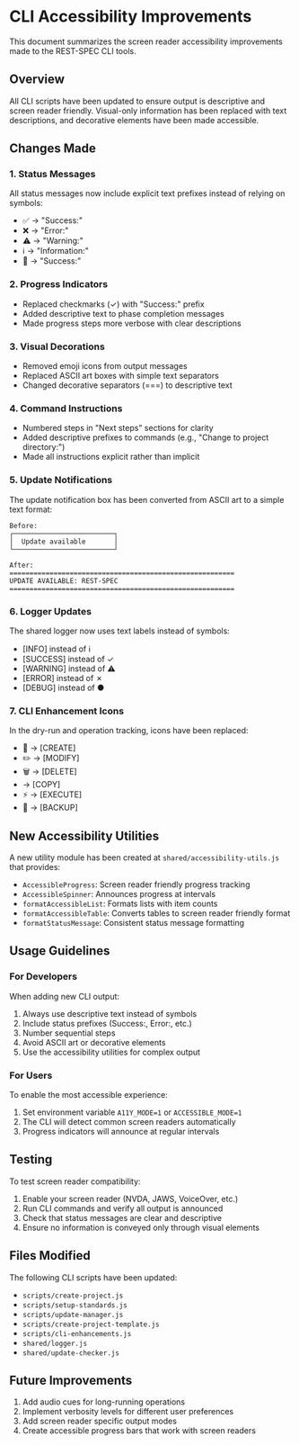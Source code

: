 # CLI Accessibility Improvements

This document summarizes the screen reader accessibility improvements made to the REST-SPEC CLI tools.

## Overview

All CLI scripts have been updated to ensure output is descriptive and screen reader friendly. Visual-only information has been replaced with text descriptions, and decorative elements have been made accessible.

## Changes Made

### 1. Status Messages

All status messages now include explicit text prefixes instead of relying on symbols:

- ✅ → "Success:"
- ❌ → "Error:"
- ⚠️ → "Warning:"
- ℹ️ → "Information:"
- 🎉 → "Success:"

### 2. Progress Indicators

- Replaced checkmarks (✓) with "Success:" prefix
- Added descriptive text to phase completion messages
- Made progress steps more verbose with clear descriptions

### 3. Visual Decorations

- Removed emoji icons from output messages
- Replaced ASCII art boxes with simple text separators
- Changed decorative separators (===) to descriptive text

### 4. Command Instructions

- Numbered steps in "Next steps" sections for clarity
- Added descriptive prefixes to commands (e.g., "Change to project directory:")
- Made all instructions explicit rather than implicit

### 5. Update Notifications

The update notification box has been converted from ASCII art to a simple text format:

```
Before:
┌─────────────────────────┐
│  Update available       │
└─────────────────────────┘

After:
========================================================
UPDATE AVAILABLE: REST-SPEC
========================================================
```

### 6. Logger Updates

The shared logger now uses text labels instead of symbols:

- [INFO] instead of ℹ
- [SUCCESS] instead of ✓
- [WARNING] instead of ⚠
- [ERROR] instead of ✗
- [DEBUG] instead of ●

### 7. CLI Enhancement Icons

In the dry-run and operation tracking, icons have been replaced:

- 📁 → [CREATE]
- ✏️ → [MODIFY]
- 🗑️ → [DELETE]
- → [COPY]
- ⚡ → [EXECUTE]
- 💾 → [BACKUP]

## New Accessibility Utilities

A new utility module has been created at `shared/accessibility-utils.js` that provides:

- `AccessibleProgress`: Screen reader friendly progress tracking
- `AccessibleSpinner`: Announces progress at intervals
- `formatAccessibleList`: Formats lists with item counts
- `formatAccessibleTable`: Converts tables to screen reader friendly format
- `formatStatusMessage`: Consistent status message formatting

## Usage Guidelines

### For Developers

When adding new CLI output:

1. Always use descriptive text instead of symbols
2. Include status prefixes (Success:, Error:, etc.)
3. Number sequential steps
4. Avoid ASCII art or decorative elements
5. Use the accessibility utilities for complex output

### For Users

To enable the most accessible experience:

1. Set environment variable `A11Y_MODE=1` or `ACCESSIBLE_MODE=1`
2. The CLI will detect common screen readers automatically
3. Progress indicators will announce at regular intervals

## Testing

To test screen reader compatibility:

1. Enable your screen reader (NVDA, JAWS, VoiceOver, etc.)
2. Run CLI commands and verify all output is announced
3. Check that status messages are clear and descriptive
4. Ensure no information is conveyed only through visual elements

## Files Modified

The following CLI scripts have been updated:

- `scripts/create-project.js`
- `scripts/setup-standards.js`
- `scripts/update-manager.js`
- `scripts/create-project-template.js`
- `scripts/cli-enhancements.js`
- `shared/logger.js`
- `shared/update-checker.js`

## Future Improvements

1. Add audio cues for long-running operations
2. Implement verbosity levels for different user preferences
3. Add screen reader specific output modes
4. Create accessible progress bars that work with screen readers
